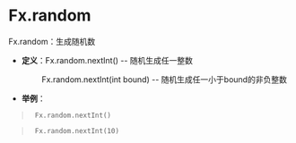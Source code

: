 # Fx.random

Fx.random：生成随机数

 - **定义**：Fx.random.nextInt()  -- 随机生成任一整数

    &nbsp;&nbsp;&nbsp;&nbsp;&nbsp;&nbsp;&nbsp;&nbsp;&nbsp;Fx.random.nextInt(int bound)  -- 随机生成任一小于bound的非负整数
 - **举例**：

 >      Fx.random.nextInt()
 
 >      Fx.random.nextInt(10)
 






